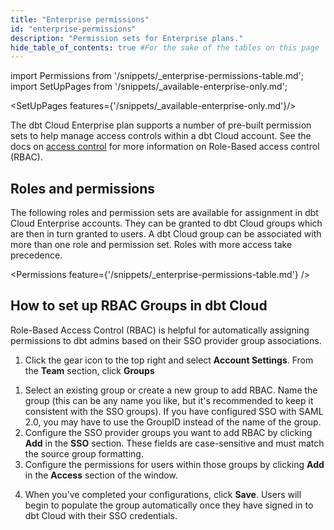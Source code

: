 ```yaml
---
title: "Enterprise permissions"
id: "enterprise-permissions"
description: "Permission sets for Enterprise plans."
hide_table_of_contents: true #For the sake of the tables on this page
---
```


import Permissions from '/snippets/_enterprise-permissions-table.md';
import SetUpPages from '/snippets/_available-enterprise-only.md';

<SetUpPages features={'/snippets/_available-enterprise-only.md'}/>

The dbt Cloud Enterprise plan supports a number of pre-built permission sets to
help manage access controls within a dbt Cloud account. See the docs on [access
control](/docs/cloud/manage-access/about-user-access) for more information on Role-Based access
control (RBAC).

## Roles and permissions

The following roles and permission sets are available for assignment in dbt Cloud Enterprise accounts. They can be granted to dbt Cloud groups which are then in turn granted to users. A dbt Cloud group can be associated with more than one role and permission set. Roles with more access take precedence. 

<Permissions feature={'/snippets/_enterprise-permissions-table.md'} />

## How to set up RBAC Groups in dbt Cloud

Role-Based Access Control (RBAC) is helpful for automatically assigning permissions to dbt admins based on their SSO provider group associations.

1. Click the gear icon to the top right and select **Account Settings**. From the **Team** section, click **Groups**

<Lightbox src="/img/docs/dbt-cloud/Select-Groups-RBAC.png" title="Navigate to Groups"/>

1. Select an existing group or create a new group to add RBAC. Name the group (this can be any name you like, but it's recommended to keep it consistent with the SSO groups). If you have configured SSO with SAML 2.0, you may have to use the GroupID instead of the name of the group.
2. Configure the SSO provider groups you want to add RBAC by clicking **Add** in the **SSO** section. These fields are case-sensitive and must match the source group formatting.
3. Configure the permissions for users within those groups by clicking **Add** in the **Access** section of the window.
<Lightbox src="/img/docs/dbt-cloud/Configure-SSO-Access.png" title="Configure SSO groups and Access permissions"/>

4. When you've completed your configurations, click **Save**. Users will begin to populate the group automatically once they have signed in to dbt Cloud with their SSO credentials.
